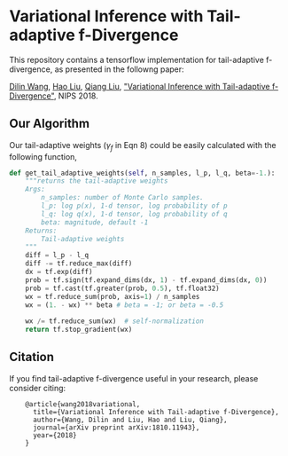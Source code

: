# Variational Inference with Tail-adaptive f-Divergence

This repository contains a tensorflow implementation for tail-adaptive f-divergence, as presented in the followng paper:

[Dilin Wang](http://cs.utexas.edu/~dilin), [Hao Liu](http://haoliu.site/), [Qiang Liu](https://www.cs.utexas.edu/~lqiang/), ["Variational Inference with Tail-adaptive f-Divergence"](https://nips.cc/Conferences/2018/Schedule?showEvent=11559), NIPS 2018.


## Our Algorithm

Our tail-adaptive weights ($\gamma_f$ in Eqn 8) could be easily calculated with the following function,

```python
def get_tail_adaptive_weights(self, n_samples, l_p, l_q, beta=-1.):
    """returns the tail-adaptive weights
    Args:
        n_samples: number of Monte Carlo samples.
        l_p: log p(x), 1-d tensor, log probability of p
        l_q: log q(x), 1-d tensor, log probability of q
        beta: magnitude, default -1
    Returns:
        Tail-adaptive weights
    """
    diff = l_p - l_q
    diff -= tf.reduce_max(diff)
    dx = tf.exp(diff)
    prob = tf.sign(tf.expand_dims(dx, 1) - tf.expand_dims(dx, 0))
    prob = tf.cast(tf.greater(prob, 0.5), tf.float32)
    wx = tf.reduce_sum(prob, axis=1) / n_samples
    wx = (1. - wx) ** beta # beta = -1; or beta = -0.5
    
    wx /= tf.reduce_sum(wx)  # self-normalization
    return tf.stop_gradient(wx)
```


## Citation
If you find tail-adaptive f-divergence useful in your research, please consider citing:

        @article{wang2018variational,
          title={Variational Inference with Tail-adaptive f-Divergence},
          author={Wang, Dilin and Liu, Hao and Liu, Qiang},
          journal={arXiv preprint arXiv:1810.11943},
          year={2018}
        }

